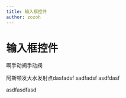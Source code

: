 ```yaml
---
title: 输入框控件
author: zozoh
---
```


# 输入框控件

啊手动阀手动阀

<script setup lang="ts">
import {updateInstalledComponentsLangs, TiPlayground} from "tijs"
updateInstalledComponentsLangs("zh-cn")
</script>

<TiPlayground comType="TiInput" style="width:100%; height:400px"/>


阿斯顿发大水发射点dasfadsf
sadfadsf
asdfdasf


asdfasdfasd
